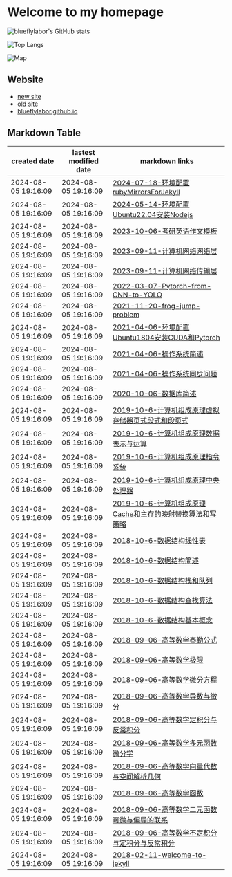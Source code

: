 # Welcome to my homepage

![blueflylabor's GitHub stats](https://github-readme-stats.vercel.app/api?username=blueflylabor&count_private=true&theme=dark)

![Top Langs](https://github-readme-stats.vercel.app/api/top-langs?username=blueflylabor&layout=compact&count_private=true&theme=dark)

![Map](https://rf.revolvermaps.com/h/m/a/0/ff0000/128/0/5h6pyj9unzd.png)

## Website
- [new site](https://www.cnblogs.com/blueflylabor)
- [old site](https://www.cnblogs.com/Carrawayang)
- [blueflylabor.github.io](https://blueflylabor.github.io)

## Markdown Table 


|created date|lastest modified date|markdown links|
|-|-|-|
|2024-08-05 19:16:09|2024-08-05 19:16:09|[2024-07-18-环境配置rubyMirrorsForJekyll](https://github.com/blueflylabor/blueflylabor/blob/master/posts/2024-07-18-环境配置rubyMirrorsForJekyll.md)
|2024-08-05 19:16:09|2024-08-05 19:16:09|[2024-05-14-环境配置Ubuntu22.04安装Nodejs](https://github.com/blueflylabor/blueflylabor/blob/master/posts/2024-05-14-环境配置Ubuntu22.04安装Nodejs.md)
|2024-08-05 19:16:09|2024-08-05 19:16:09|[2023-10-06-考研英语作文模板](https://github.com/blueflylabor/blueflylabor/blob/master/posts/2023-10-06-考研英语作文模板.md)
|2024-08-05 19:16:09|2024-08-05 19:16:09|[2023-09-11-计算机网络网络层](https://github.com/blueflylabor/blueflylabor/blob/master/posts/2023-09-11-计算机网络网络层.md)
|2024-08-05 19:16:09|2024-08-05 19:16:09|[2023-09-11-计算机网络传输层](https://github.com/blueflylabor/blueflylabor/blob/master/posts/2023-09-11-计算机网络传输层.md)
|2024-08-05 19:16:09|2024-08-05 19:16:09|[2022-03-07-Pytorch-from-CNN-to-YOLO](https://github.com/blueflylabor/blueflylabor/blob/master/posts/2022-03-07-Pytorch-from-CNN-to-YOLO.md)
|2024-08-05 19:16:09|2024-08-05 19:16:09|[2021-11-20-frog-jump-problem](https://github.com/blueflylabor/blueflylabor/blob/master/posts/2021-11-20-frog-jump-problem.md)
|2024-08-05 19:16:09|2024-08-05 19:16:09|[2021-04-06-环境配置Ubuntu1804安装CUDA和Pytorch](https://github.com/blueflylabor/blueflylabor/blob/master/posts/2021-04-06-环境配置Ubuntu1804安装CUDA和Pytorch.md)
|2024-08-05 19:16:09|2024-08-05 19:16:09|[2021-04-06-操作系统简述](https://github.com/blueflylabor/blueflylabor/blob/master/posts/2021-04-06-操作系统简述.md)
|2024-08-05 19:16:09|2024-08-05 19:16:09|[2021-04-06-操作系统同步问题](https://github.com/blueflylabor/blueflylabor/blob/master/posts/2021-04-06-操作系统同步问题.md)
|2024-08-05 19:16:09|2024-08-05 19:16:09|[2020-10-06-数据库简述](https://github.com/blueflylabor/blueflylabor/blob/master/posts/2020-10-06-数据库简述.md)
|2024-08-05 19:16:09|2024-08-05 19:16:09|[2019-10-6-计算机组成原理虚拟存储器页式段式和段页式](https://github.com/blueflylabor/blueflylabor/blob/master/posts/2019-10-6-计算机组成原理虚拟存储器页式段式和段页式.md)
|2024-08-05 19:16:09|2024-08-05 19:16:09|[2019-10-6-计算机组成原理数据表示与运算](https://github.com/blueflylabor/blueflylabor/blob/master/posts/2019-10-6-计算机组成原理数据表示与运算.md)
|2024-08-05 19:16:09|2024-08-05 19:16:09|[2019-10-6-计算机组成原理指令系统](https://github.com/blueflylabor/blueflylabor/blob/master/posts/2019-10-6-计算机组成原理指令系统.md)
|2024-08-05 19:16:09|2024-08-05 19:16:09|[2019-10-6-计算机组成原理中央处理器](https://github.com/blueflylabor/blueflylabor/blob/master/posts/2019-10-6-计算机组成原理中央处理器.md)
|2024-08-05 19:16:09|2024-08-05 19:16:09|[2019-10-6-计算机组成原理Cache和主存的映射替换算法和写策略](https://github.com/blueflylabor/blueflylabor/blob/master/posts/2019-10-6-计算机组成原理Cache和主存的映射替换算法和写策略.md)
|2024-08-05 19:16:09|2024-08-05 19:16:09|[2018-10-6-数据结构线性表](https://github.com/blueflylabor/blueflylabor/blob/master/posts/2018-10-6-数据结构线性表.md)
|2024-08-05 19:16:09|2024-08-05 19:16:09|[2018-10-6-数据结构简述](https://github.com/blueflylabor/blueflylabor/blob/master/posts/2018-10-6-数据结构简述.md)
|2024-08-05 19:16:09|2024-08-05 19:16:09|[2018-10-6-数据结构栈和队列](https://github.com/blueflylabor/blueflylabor/blob/master/posts/2018-10-6-数据结构栈和队列.md)
|2024-08-05 19:16:09|2024-08-05 19:16:09|[2018-10-6-数据结构查找算法](https://github.com/blueflylabor/blueflylabor/blob/master/posts/2018-10-6-数据结构查找算法.md)
|2024-08-05 19:16:09|2024-08-05 19:16:09|[2018-10-6-数据结构基本概念](https://github.com/blueflylabor/blueflylabor/blob/master/posts/2018-10-6-数据结构基本概念.md)
|2024-08-05 19:16:09|2024-08-05 19:16:09|[2018-09-06-高等数学泰勒公式](https://github.com/blueflylabor/blueflylabor/blob/master/posts/2018-09-06-高等数学泰勒公式.md)
|2024-08-05 19:16:09|2024-08-05 19:16:09|[2018-09-06-高等数学极限](https://github.com/blueflylabor/blueflylabor/blob/master/posts/2018-09-06-高等数学极限.md)
|2024-08-05 19:16:09|2024-08-05 19:16:09|[2018-09-06-高等数学微分方程](https://github.com/blueflylabor/blueflylabor/blob/master/posts/2018-09-06-高等数学微分方程.md)
|2024-08-05 19:16:09|2024-08-05 19:16:09|[2018-09-06-高等数学导数与微分](https://github.com/blueflylabor/blueflylabor/blob/master/posts/2018-09-06-高等数学导数与微分.md)
|2024-08-05 19:16:09|2024-08-05 19:16:09|[2018-09-06-高等数学定积分与反常积分](https://github.com/blueflylabor/blueflylabor/blob/master/posts/2018-09-06-高等数学定积分与反常积分.md)
|2024-08-05 19:16:09|2024-08-05 19:16:09|[2018-09-06-高等数学多元函数微分学](https://github.com/blueflylabor/blueflylabor/blob/master/posts/2018-09-06-高等数学多元函数微分学.md)
|2024-08-05 19:16:09|2024-08-05 19:16:09|[2018-09-06-高等数学向量代数与空间解析几何](https://github.com/blueflylabor/blueflylabor/blob/master/posts/2018-09-06-高等数学向量代数与空间解析几何.md)
|2024-08-05 19:16:09|2024-08-05 19:16:09|[2018-09-06-高等数学函数](https://github.com/blueflylabor/blueflylabor/blob/master/posts/2018-09-06-高等数学函数.md)
|2024-08-05 19:16:09|2024-08-05 19:16:09|[2018-09-06-高等数学二元函数可微与偏导的联系​](https://github.com/blueflylabor/blueflylabor/blob/master/posts/2018-09-06-高等数学二元函数可微与偏导的联系​.md)
|2024-08-05 19:16:09|2024-08-05 19:16:09|[2018-09-06-高等数学不定积分与定积分与反常积分](https://github.com/blueflylabor/blueflylabor/blob/master/posts/2018-09-06-高等数学不定积分与定积分与反常积分.md)
|2024-08-05 19:16:09|2024-08-05 19:16:09|[2018-02-11-welcome-to-jekyll](https://github.com/blueflylabor/blueflylabor/blob/master/posts/2018-02-11-welcome-to-jekyll.md)
